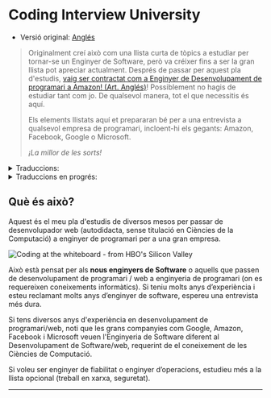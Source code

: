﻿# Coding Interview University

- Versió original: [Anglés](../README.md)

> Originalment creí això com una llista curta de tòpics a estudiar per tornar-se un Enginyer de Software, però va créixer fins a ser la gran llista pot apreciar actualment. Després de passar per aquest pla d'estudis, [vaig ser contractat com a Enginyer de Desenvolupament de programari a Amazon! (Art. Anglés)](https://startupnextdoor.com/ive-been-acquired-by-amazon/?src=ciu)! Possiblement no hagis de estudiar tant com jo. De qualsevol manera, tot el que necessitis és aquí.
>
> Els elements llistats aquí et prepararan bé per a una entrevista a qualsevol empresa de programari, incloent-hi els gegants: Amazon, Facebook, Google o Microsoft.
>
> *¡La millor de les sorts!*

<details>
<summary>Traduccions:</summary>

- [中文版本](translations/README-cn.md)
- [Tiếng Việt - Vietnamese](translations/README-vi.md)
- [Português Brasileiro](translations/README-ptbr.md)
- [Polish](translations/README-pl.md)
- [繁體中文](translations/README-tw.md)
- [Japanese (日本語)](translations/README-ja.md)
- [Russian](translations/README-ru.md)
- [German](translations/README-de.md)
- [Bahasa Indonesia](translations/README-id.md)
- [ខ្មែរ - Khmer](translations/README-kh.md)

</details>

<details>
<summary>Traduccions en progrés:</summary>

- [हिन्दी](https://github.com/jwasham/coding-interview-university/issues/81)
- [עברית](https://github.com/jwasham/coding-interview-university/issues/82)
- [Arabic](https://github.com/jwasham/coding-interview-university/issues/98)
- [Turkish](https://github.com/jwasham/coding-interview-university/issues/90)
- [French](https://github.com/jwasham/coding-interview-university/issues/89)
- [Ukrainian](https://github.com/jwasham/coding-interview-university/issues/106)
- [Korean(한국어)](https://github.com/jwasham/coding-interview-university/issues/118)
- [Telugu](https://github.com/jwasham/coding-interview-university/issues/117)
- [Urdu](https://github.com/jwasham/coding-interview-university/issues/519)
- [Thai](https://github.com/jwasham/coding-interview-university/issues/156)
- [Greek](https://github.com/jwasham/coding-interview-university/issues/166)
- [Italian](https://github.com/jwasham/coding-interview-university/issues/170)
- [Malayalam](https://github.com/jwasham/coding-interview-university/issues/239)

</details>

## Què és això?

Aquest és el meu pla d'estudis de diversos mesos per passar de desenvolupador web (autodidacta, sense titulació en Ciències de la Computació) a enginyer de programari per a una gran empresa.

![Coding at the whiteboard - from HBO's Silicon Valley](https://d3j2pkmjtin6ou.cloudfront.net/coding-at-the-whiteboard-silicon-valley.png)

Això està pensat per als **nous enginyers de Software** o aquells que passen de desenvolupament de programari / web a enginyeria de programari (on es requereixen coneixements informàtics). Si teniu molts anys d’experiència i esteu reclamant molts anys d’enginyer de software, espereu una entrevista més dura.

Si tens diversos anys d'experiència en desenvolupament de programari/web, noti que les grans companyies com Google, Amazon, Facebook i Microsoft veuen l'Enginyeria de Software diferent al Desenvolupament de Software/web, requerint de el coneixement de les Ciències de Computació.

Si voleu ser enginyer de fiabilitat o enginyer d’operacions, estudieu més a la llista opcional (treball en xarxa, seguretat).

---
